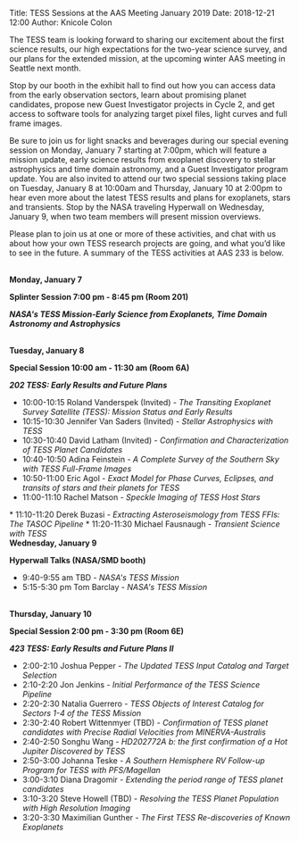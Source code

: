 Title: TESS Sessions at the AAS Meeting January 2019
Date: 2018-12-21 12:00
Author: Knicole Colon

The TESS team is looking forward to sharing our excitement about the
first science results, our high expectations for the two-year science
survey, and our plans for the extended mission, at the upcoming winter
AAS meeting in Seattle next month.

Stop by our booth in the exhibit
hall to find out how you can access data from the early observation
sectors, learn about promising planet candidates, propose new Guest
Investigator projects in Cycle 2, and get access to software tools for
analyzing target pixel files, light curves and full frame
images.

Be sure to join us for light snacks
and beverages during our special evening session on Monday, January 7
starting at 7:00pm, which will feature a mission update, early science results from
exoplanet discovery to stellar astrophysics and time domain astronomy,
and a Guest Investigator program update. You are also invited to
attend our two special
sessions taking place on Tuesday, January 8 at 10:00am and Thursday,
January 10 at 2:00pm to hear even more about the latest TESS results and plans for
exoplanets, stars and transients. Stop by the NASA traveling
Hyperwall on Wednesday, January 9, when two team members will present mission
overviews.

Please plan to join us at one or
more of these activities, and chat with us about how your own TESS
research projects are going, and what you’d like to see in the
future. A summary of the TESS activities at AAS 233 is below.

<br>
<b> Monday, January 7

Splinter Session 7:00 pm - 8:45 pm (Room 201) </b>

<b><i> NASA's TESS Mission-Early Science from Exoplanets, Time Domain
Astronomy and Astrophysics </i></b>

<br>
<b> Tuesday, January 8

Special Session 10:00 am - 11:30 am (Room 6A) </b>

<b><i> 202 TESS: Early Results and Future Plans </i></b>

* 10:00-10:15 Roland Vanderspek (Invited) - <i>The Transiting Exoplanet Survey Satellite (TESS): Mission Status and Early Results</i>
* 10:15-10:30 Jennifer Van Saders (Invited) - <i> Stellar Astrophysics
with TESS </i>
* 10:30-10:40 David Latham (Invited) - <i> Confirmation and
Characterization of TESS Planet Candidates </i>
* 10:40-10:50 Adina Feinstein - <i> A Complete Survey of the Southern
Sky with TESS Full-Frame Images </i>
* 10:50-11:00 Eric Agol - <i> Exact Model for Phase Curves, Eclipses,
and transits of stars and their planets for TESS </i>
* 11:00-11:10 Rachel Matson - <i> Speckle Imaging of TESS Host Stars
</i>
* 11:10-11:20 Derek Buzasi - <i> Extracting Asteroseismology from TESS
FFIs: The TASOC Pipeline </i>
* 11:20-11:30 Michael Fausnaugh - <i> Transient Science with TESS </i>

<br>
<b> Wednesday, January 9

Hyperwall Talks (NASA/SMD booth) </b>

* 9:40-9:55 am TBD - <i> NASA's TESS Mission </i>
* 5:15-5:30 pm Tom Barclay - <i> NASA's TESS Mission </i>

<br>
<b> Thursday, January 10

Special Session 2:00 pm - 3:30 pm (Room 6E) </b>

<b><i> 423 TESS: Early Results and Future Plans II </i></b>

* 2:00-2:10 Joshua Pepper - <i>The Updated TESS Input Catalog and Target Selection</i>
* 2:10-2:20 Jon Jenkins - <i>Initial Performance of the TESS Science Pipeline</i>
* 2:20-2:30 Natalia Guerrero - <i>TESS Objects of Interest Catalog for Sectors 1-4 of the TESS Mission</i>
* 2:30-2:40 Robert Wittenmyer (TBD) - <i>Confirmation of TESS planet candidates with Precise Radial Velocities from MINERVA-Australis</i>
* 2:40-2:50 Songhu Wang - <i>HD202772A b: the first confirmation of a Hot Jupiter Discovered by TESS</i>
* 2:50-3:00 Johanna Teske - <i> A Southern Hemisphere RV Follow-up Program for TESS with PFS/Magellan</i>
* 3:00-3:10 Diana Dragomir - <i> Extending the period range of TESS planet candidates</i>
* 3:10-3:20 Steve Howell (TBD) - <i> Resolving the TESS Planet Population with High Resolution Imaging</i>
* 3:20-3:30 Maximilian Gunther - <i> The First TESS Re-discoveries of Known Exoplanets</i>




